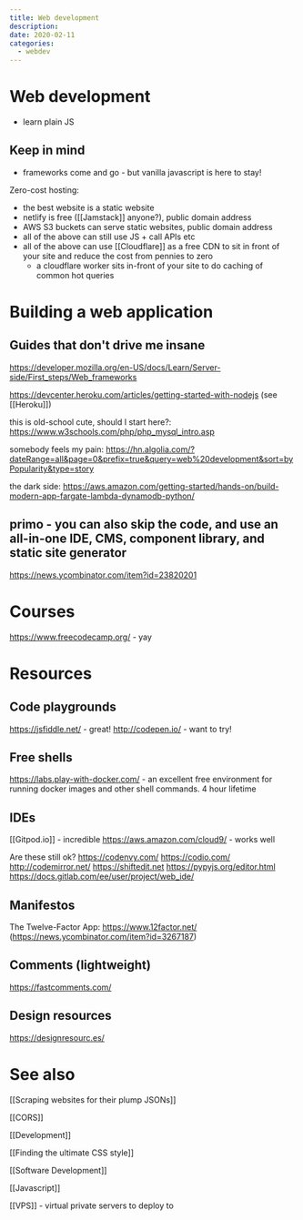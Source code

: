 ```yaml
---
title: Web development
description:
date: 2020-02-11
categories:
  - webdev
---
```


# Web development
- learn plain JS



## Keep in mind

- frameworks come and go - but vanilla javascript is here to stay!

Zero-cost hosting:
- the best website is a static website 
- netlify is free ([[Jamstack]] anyone?), public domain address
- AWS S3 buckets can serve static websites, public domain address
- all of the above can still use JS + call APIs etc
- all of the above can use [[Cloudflare]] as a free CDN to sit in front of your site and reduce the cost from pennies to zero
	- a cloudflare worker sits in-front of your site to do caching of common hot queries 

# Building a web application
## Guides that don't drive me insane

https://developer.mozilla.org/en-US/docs/Learn/Server-side/First_steps/Web_frameworks

https://devcenter.heroku.com/articles/getting-started-with-nodejs (see [[Heroku]])

this is old-school cute, should I start here?: https://www.w3schools.com/php/php_mysql_intro.asp

somebody feels my pain: https://hn.algolia.com/?dateRange=all&page=0&prefix=true&query=web%20development&sort=byPopularity&type=story

the dark side: https://aws.amazon.com/getting-started/hands-on/build-modern-app-fargate-lambda-dynamodb-python/

## primo - you can also skip the code, and use an all-in-one IDE, CMS, component library, and static site generator
https://news.ycombinator.com/item?id=23820201

# Courses
https://www.freecodecamp.org/ - yay

# Resources

## Code playgrounds
https://jsfiddle.net/ - great!
http://codepen.io/ - want to try!

## Free shells
https://labs.play-with-docker.com/ - an excellent free environment for running docker images and other shell commands. 4 hour lifetime

## IDEs
[[Gitpod.io]] - incredible
https://aws.amazon.com/cloud9/ - works well

Are these still ok?
https://codenvy.com/
https://codio.com/
http://codemirror.net/
https://shiftedit.net
https://pypyjs.org/editor.html
https://docs.gitlab.com/ee/user/project/web_ide/

## Manifestos
The Twelve-Factor App: https://www.12factor.net/ (https://news.ycombinator.com/item?id=3267187)

## Comments (lightweight)
https://fastcomments.com/

## Design resources
https://designresourc.es/



# See also
[[Scraping websites for their plump JSONs]]

[[CORS]]

[[Development]]

[[Finding the ultimate CSS style]]

[[Software Development]]

[[Javascript]]

[[VPS]] - virtual private servers to deploy to